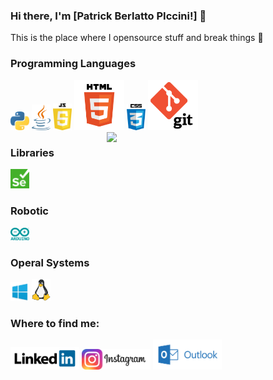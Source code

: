 ### Hi there, I'm [Patrick Berlatto PIccini!] 👋

This is the place where I opensource stuff and break things 🤣

### Programming Languages

<img src = 'https://github.com/PatrickPiccini/PatrickPiccini/blob/main/Python.png' width='30'/> <img src = 'https://github.com/PatrickPiccini/PatrickPiccini/blob/main/Java.png' width='30'/> <img src = 'https://github.com/PatrickPiccini/PatrickPiccini/blob/main/JavaScript.png' width='30'/> <img src = 'https://github.com/PatrickPiccini/PatrickPiccini/blob/main/Html5.png' width='80'/> <img src = 'https://github.com/PatrickPiccini/PatrickPiccini/blob/main/Css3.png' width='30'/> <img src = 'https://github.com/PatrickPiccini/PatrickPiccini/blob/main/Git.png' width='80'/> 
<img width="350" align="right" src='https://github-readme-stats.vercel.app/api/top-langs/?username=PatrickPiccini&langs_count=20'/>


### Libraries

<img src = 'https://github.com/PatrickPiccini/PatrickPiccini/blob/main/Selenium.png' width='30'/>

### Robotic

<img src = 'https://github.com/PatrickPiccini/PatrickPiccini/blob/main/Arduino.png' width='30'/>

### Operal Systems

<img src = 'https://github.com/PatrickPiccini/PatrickPiccini/blob/main/Windows.png' width='30'/> <img src = 'https://github.com/PatrickPiccini/PatrickPiccini/blob/main/Linux.png' width='30'/>

<h3>Where to find me:</h3>

<a href="https://www.linkedin.com/in/patrick-berlatto-piccini-8414a91a7/"><img src="https://github.com/PatrickPiccini/PatrickPiccini/blob/main/Redes/linkedin.png" alt="linkedin" width='110'></a>
<a href="https://www.instagram.com/patrickpiccini/?hl=pt-br"><img src="https://github.com/PatrickPiccini/PatrickPiccini/blob/main/Redes/instagram.png" alt="instagram" width='110'></a>
<a href="patrickbpiccini@hotmail.com"><img src="https://github.com/PatrickPiccini/PatrickPiccini/blob/main/Redes/Hotmail.png" alt="Hotmail" width='110'></a>



